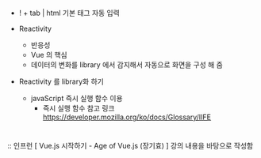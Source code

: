 #
- ! + tab | html 기본 태그 자동 입력 

- Reactivity 
  - 반응성 
  - Vue 의 핵심 
  - 데이터의 변화를 library 에서 감지해서 자동으로 화면을 구성 해 줌
  
- Reactivity 를 library화 하기 
  - javaScript 즉시 실행 함수 이용 
    * 즉시 실행 함수 참고 링크 
	  https://developer.mozilla.org/ko/docs/Glossary/IIFE
#
:: 인프런 [ Vue.js 시작하기 - Age of Vue.js (장기효) ] 강의 내용을 바탕으로 작성함
   




